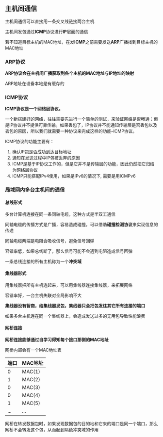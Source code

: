 ## 主机间通信

主机间通信可以直接用一条交叉线链接两台主机

主机间发包通过**ICMP**协议进行**IP**层面的通信

若不知道目标主机的MAC地址，在发**ICMP**之前需要发送**ARP**广播找到目标主机的MAC地址



### ARP协议

**ARP协议会在主机间广播获取到各个主机的MAC地址与IP地址的映射**

ARP地址在设备本地是有缓存的



### **ICMP协议**

**ICMP协议是一个网络层协议。**

一个新搭建好的网络，往往需要先进行一个简单的测试，来验证网络是否畅通；但是IP协议并不提供可靠传输。如果丢包了，IP协议并不能通知传输层是否丢包以及丢包的原因，所以我们就需要一种协议来完成这样的功能–ICMP协议。

ICMP协议的功能主要有：

1. 确认IP包是否成功到达目标地址
2. 通知在发送过程中IP包被丢弃的原因
3. ICMP是基于IP协议工作的，但是它并不是传输层的功能，因此仍然把它归结为网络层协议
4. ICMP只能搭配IPv4使用，如果是IPv6的情况下, 需要是用ICMPv6



### 局域网内多台主机间的通信

#### 总线形式

多台计算机连接在同一条同轴电缆，这种方式是半双工通信

同轴电缆的传播方式是广播，容易造成碰撞，可以借助**碰撞检测协议**来实现信息的传递

同轴电缆两端是电阻会吸收信号，避免信号回弹

容错率低，如果总线断了，那么信号可能不会遇到电阻造成信号回弹

一条总线连接的所有主机称为一个**冲突域**



#### 集线器形式

用集线器把所有主机连起来，可以用集线器连接集线器，来拓展网络

容错率好，一台主机失联对全局影响不大

**集线器没有智商，给集线器发包，集线器只会把包发往其它所有连接的端口**

如果多台主机连在同一个集线器上，会造成发送过多的无用包导致性能浪费



#### 网桥连接

**网桥连接能够通过自学习得知每个接口那侧的MAC地址**

网桥内部会有一个MAC地址表

| 端口 | MAC地址 |
| ---- | ------- |
| 0    | MAC(1)  |
| 1    | MAC(2)  |
| 0    | MAC(3)  |
| 0    | MAC(4)  |
| 1    | MAC(5)  |
| ...  | ...     |

网桥在转发数据包时，如果发现数据包的目的地和它来的端口是同一个端口，那么网桥不会转发这个包，从而起到隔绝冲突域的作用